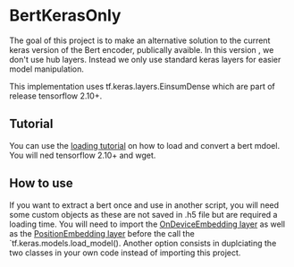 # BertKerasOnly


The goal of this project is to make an alternative solution to the current keras version of the Bert encoder, publically avaible. In this version , we don't use hub layers. Instead we only use standard keras layers for easier model manipulation.

This implementation uses tf.keras.layers.EinsumDense which are part of release tensorflow 2.10+.

## Tutorial

You can use the [loading tutorial](src/LoadingExample.ipynb) on how to load and convert a bert mdoel. You will ned tensorflow 2.10+ and wget.

## How to use

If you want to extract a bert once and use in another script, you will need some custom objects as these are not saved in .h5 file but are required a loading time. You will need to import the [OnDeviceEmbedding layer](src/model/Layers/OnDeviceEmbedding.py) as well as the [PositionEmbedding layer](src/model/Layers/PositionEmbedding.py) before the call the `tf.keras.models.load_model(). Another option consists in duplciating the two classes in your own code instead of importing this project.